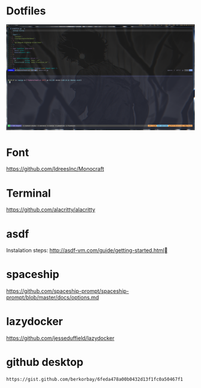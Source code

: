 # Dotfiles


![terminal image](images/image.png?raw=true)

# Font 

https://github.com/IdreesInc/Monocraft

# Terminal
https://github.com/alacritty/alacritty

# asdf

Instalation steps:
http://asdf-vm.com/guide/getting-started.html

# spaceship

https://github.com/spaceship-prompt/spaceship-prompt/blob/master/docs/options.md

# lazydocker

https://github.com/jesseduffield/lazydocker

# github desktop

`https://gist.github.com/berkorbay/6feda478a00b0432d13f1fc0a50467f1`
